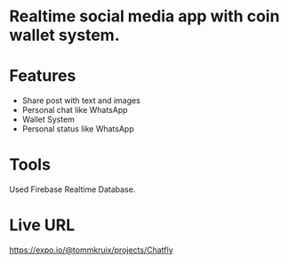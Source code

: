 # Realtime social media app with coin wallet system.

# Features

- Share post with text and images
- Personal chat like WhatsApp
- Wallet System
- Personal status like WhatsApp

# Tools

Used Firebase Realtime Database.

# Live URL

https://expo.io/@tommkruix/projects/Chatfly
